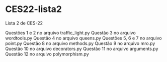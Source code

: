 # CES22-lista2
Lista 2 de CES-22

Questões 1 e 2 no arquivo traffic_light.py
Questão 3 no arquivo wordtools.py
Questão 4 no arquivo queens.py
Questões 5, 6 e 7 no arquivo point.py
Questão 8 no arquivo methods.py
Questão 9 no arquivo mro.py
Questão 10 no arquivo decorators.py
Questão 11 no arquivo arguments.py
Questão 12 no arquivo polymorphism.py
